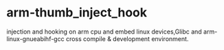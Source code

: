 # arm-thumb_inject_hook
injection and hooking on arm cpu and embed linux devices,Glibc and arm-linux-gnueabihf-gcc cross compile & development environment.
